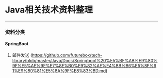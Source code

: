 # Java相关技术资料整理

------

### 资料分类

#### SpringBoot

 1. 邮件发送 (https://github.com/futurebox/tech-library/blob/master/Java/Docs/Springboot%20%E5%BF%AB%E9%80%9F%E5%AE%9E%E7%8E%B0%E9%82%AE%E4%BB%B6%E5%8F%91%E9%80%81%E5%8A%9F%E8%83%BD.md)

